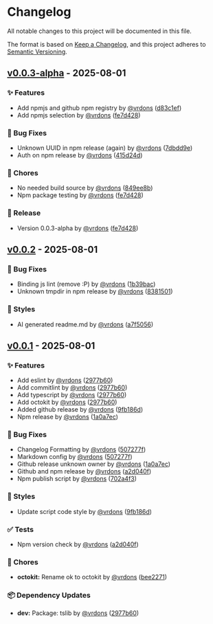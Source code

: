 # Changelog

All notable changes to this project will be documented in this file.

The format is based on [Keep a Changelog](https://keepachangelog.com/en/1.0.0/),
and this project adheres to [Semantic Versioning](https://semver.org/spec/v2.0.0.html).

## [v0.0.3-alpha](https://github.com/vrdons/module-template/compare/v0.0.2...v0.0.3-alpha) - 2025-08-01

### ✨ Features

- Add npmjs and github npm registry by [@vrdons](https://github.com/vrdons) ([d83c1ef](https://github.com/vrdons/module-template/commit/d83c1ef691be0cbad5598fd7a9e0aa432ad02c56))
- Add npmjs selection by [@vrdons](https://github.com/vrdons) ([fe7d428](https://github.com/vrdons/module-template/commit/fe7d4282287d9cd99e20780f20f21842958ea8a3))

### 🐛 Bug Fixes

- Unknown UUID in npm release (again) by [@vrdons](https://github.com/vrdons) ([7dbdd9e](https://github.com/vrdons/module-template/commit/7dbdd9e90722cb781c857c8a7f8833bb76e327d7))
- Auth on npm release by [@vrdons](https://github.com/vrdons) ([415d24d](https://github.com/vrdons/module-template/commit/415d24d03ac6124aa761982e22826906cd3318d3))

### 🔧 Chores

- No needed build source by [@vrdons](https://github.com/vrdons) ([849ee8b](https://github.com/vrdons/module-template/commit/849ee8b2c4d3cce6f014cd934f8c667675103f17))
- Npm package testing by [@vrdons](https://github.com/vrdons) ([fe7d428](https://github.com/vrdons/module-template/commit/fe7d4282287d9cd99e20780f20f21842958ea8a3))

### 🚀 Release

- Version 0.0.3-alpha by [@vrdons](https://github.com/vrdons) ([fe7d428](https://github.com/vrdons/module-template/commit/fe7d4282287d9cd99e20780f20f21842958ea8a3))

## [v0.0.2](https://github.com/vrdons/module-template/compare/v0.0.1...v0.0.2) - 2025-08-01

### 🐛 Bug Fixes

- Binding js lint (remove :P) by [@vrdons](https://github.com/vrdons) ([1b39bac](https://github.com/vrdons/module-template/commit/1b39bac6a9404e86a9ba449a2b4621d8bbb82739))
- Unknown tmpdir in npm release by [@vrdons](https://github.com/vrdons) ([8381501](https://github.com/vrdons/module-template/commit/83815017e988732ea656eafa9983f472fa649457))

### 💄 Styles

- AI generated readme.md by [@vrdons](https://github.com/vrdons) ([a7f5056](https://github.com/vrdons/module-template/commit/a7f5056d0cd97e350330a38c21d5f1a6e847fad3))

## [v0.0.1](https://github.com/vrdons/module-template/releases/tag/v0.0.1) - 2025-08-01

### ✨ Features

- Add eslint by [@vrdons](https://github.com/vrdons) ([2977b60](https://github.com/vrdons/module-template/commit/2977b60e3855fe6b6c49fbf8766cdf4fb19c0ce0))
- Add commitlint by [@vrdons](https://github.com/vrdons) ([2977b60](https://github.com/vrdons/module-template/commit/2977b60e3855fe6b6c49fbf8766cdf4fb19c0ce0))
- Add typescript by [@vrdons](https://github.com/vrdons) ([2977b60](https://github.com/vrdons/module-template/commit/2977b60e3855fe6b6c49fbf8766cdf4fb19c0ce0))
- Add octokit by [@vrdons](https://github.com/vrdons) ([2977b60](https://github.com/vrdons/module-template/commit/2977b60e3855fe6b6c49fbf8766cdf4fb19c0ce0))
- Added github release by [@vrdons](https://github.com/vrdons) ([9fb186d](https://github.com/vrdons/module-template/commit/9fb186dd3cf9aef61877771afc91aac122a060e3))
- Npm release by [@vrdons](https://github.com/vrdons) ([1a0a7ec](https://github.com/vrdons/module-template/commit/1a0a7ec20d185bf0216559c13361b2e403fb37b9))

### 🐛 Bug Fixes

- Changelog Formatting by [@vrdons](https://github.com/vrdons) ([507277f](https://github.com/vrdons/module-template/commit/507277fae484d98bcd828b29625eeebbc9e7b25e))
- Markdown  config by [@vrdons](https://github.com/vrdons) ([507277f](https://github.com/vrdons/module-template/commit/507277fae484d98bcd828b29625eeebbc9e7b25e))
- Github release unknown owner by [@vrdons](https://github.com/vrdons) ([1a0a7ec](https://github.com/vrdons/module-template/commit/1a0a7ec20d185bf0216559c13361b2e403fb37b9))
- Github and npm release by [@vrdons](https://github.com/vrdons) ([a2d040f](https://github.com/vrdons/module-template/commit/a2d040fb899a409eed15ae96a434692079162f3d))
- Npm publish script by [@vrdons](https://github.com/vrdons) ([702a4f3](https://github.com/vrdons/module-template/commit/702a4f3f37f4ef63159b38df0c9aee09395ff1ce))

### 💄 Styles

- Update script code style by [@vrdons](https://github.com/vrdons) ([9fb186d](https://github.com/vrdons/module-template/commit/9fb186dd3cf9aef61877771afc91aac122a060e3))

### ✅ Tests

- Npm version check by [@vrdons](https://github.com/vrdons) ([a2d040f](https://github.com/vrdons/module-template/commit/a2d040fb899a409eed15ae96a434692079162f3d))

### 🔧 Chores

- **octokit:** Rename ok to octokit by [@vrdons](https://github.com/vrdons) ([bee2271](https://github.com/vrdons/module-template/commit/bee22712790467e271220f98774b0ac2ffd8fc2c))

### 📦 Dependency Updates

- **dev:** Package: tslib by [@vrdons](https://github.com/vrdons) ([2977b60](https://github.com/vrdons/module-template/commit/2977b60e3855fe6b6c49fbf8766cdf4fb19c0ce0))

